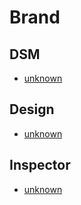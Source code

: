 # Brand

## DSM
* [unknown](https://ultimaker.invisionapp.com/dsm/ultimaker/ultimaker-com/asset/components/)

## Design
* [unknown](https://ultimaker.invisionapp.com/d/main#/projects)

## Inspector
* [unknown](https://ultimaker.invisionapp.com/d/main#/projects)
